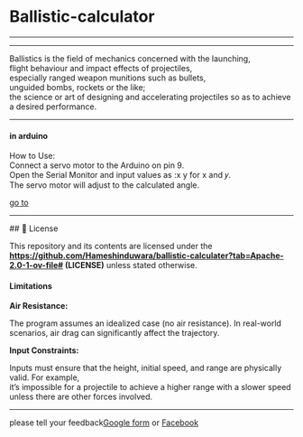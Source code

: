 <html><head></head>
  
  
<body background="https://totalshield.com/wp-content/uploads/2022/11/blog-ballistic-impact-energy-1024x657.png">
 <h1 color="red" >Ballistic-calculator</h1>
  <hr>

<hr>
 Ballistics is the field of mechanics concerned with the launching,<br> flight behaviour and impact effects of projectiles,<br> especially ranged weapon munitions such as bullets,<br> unguided bombs, rockets or the like;<br> the science or art of designing and accelerating projectiles so as to achieve a desired performance.
<hr>
<b> <h4>in arduino</h4></b>
  <p aligen="center">How to Use:<br>
Connect a servo motor to the Arduino on pin 9.<br>
Open the Serial Monitor and input values as :x y for x and 𝑦.<br>
The servo motor will adjust to the calculated angle.</p> <a href="https://github.com/Hameshinduwara/ballistic-calculater.git">go to</a>
<hr>
## 📜 License

This repository and its contents are licensed under the **https://github.com/Hameshinduwara/ballistic-calculater?tab=Apache-2.0-1-ov-file# (LICENSE)** unless stated otherwise.   
  
<h4>Limitations</h4> 
<b>Air Resistance:</b>

<p>The program assumes an idealized case (no air resistance). In real-world scenarios, air drag can significantly affect the trajectory.</p>
<b>Input Constraints:</b>

Inputs must ensure that the height, initial speed, and range are physically valid. For example,<br> it’s impossible for a projectile to achieve a higher range with a slower speed unless there are other forces involved.
<hr>please tell your feedback<a href="https://forms.gle/71VQ6DN52PPjnNbf7">Google form</a> or  <a href="https://web.facebook.com/photo?fbid=1259451165330092&set=pcb.1259452985329910">Facebook</a>
</body>
</html>
